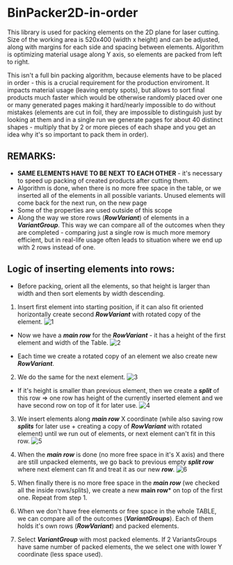 # BinPacker2D-in-order
This library is used for packing elements on the 2D plane for laser cutting. Size of the working area is 520x400 (width x height) and can be adjusted, along with margins for each side and spacing between elements. Algorithm is optimizing material usage along Y axis, so elements are packed from left to right. 

This isn't a full bin packing algorithm, because elements have to be placed in order - this is a crucial requirement for the production enviroment. It impacts material usage (leaving empty spots), but allows to sort final products much faster which would be otherwise randomly placed over one or many generated pages making it hard/nearly impossible to do without mistakes (elements are cut in foil, they are impossible to distinguish just by looking at them and in a single run we generate pages for about 40 distinct shapes - multiply that by 2 or more pieces of each shape and you get an idea why it's so important to pack them in order).

## REMARKS:
- **SAME ELEMENTS HAVE TO BE NEXT TO EACH OTHER** - it's necessary to speed up packing of created products after cutting them.
- Algorithm is done, when there is no more free space in the table, or we inserted all of the elements in all possible variants. Unused elements will come back for the next run, on the new page
- Some of the properties are used outside of this scope
- Along the way we store rows (***RowVariant***) of elements in a ***VariantGroup***. This way we can compare all of the outcomes when they are completed - comparing just a single row is much more memory efficient, but in real-life usage often leads to situation where we end up with 2 rows instead of one.




## Logic of inserting elements into rows:
- Before packing, orient all the elements, so that height is larger than width and then sort elements by width descending.

1. Insert first element into starting position, if it can also fit oriented horizontally create second ***RowVariant*** with rotated copy of the element.
![1](https://user-images.githubusercontent.com/78303091/152651148-5335fec5-8c19-4864-b78b-3ab69da3d841.jpg)

- Now we have a ***main row*** for the ***RowVariant*** - it has a height of the first element and width of the Table.
![2](https://user-images.githubusercontent.com/78303091/152651149-e9631c6b-0f19-4ade-a5e3-913fcd578b37.jpg)

- Each time we create a rotated copy of an element we also create new ***RowVariant***.

2. We do the same for the next element.
![3](https://user-images.githubusercontent.com/78303091/152651150-52fd831d-fa0e-42cf-b4fd-29bceb61b140.jpg)

-  If it's height is smaller than previous element, then we create a ***split*** of this row => one row has height of the currently inserted element and we have second row on top of it for later use.
![4](https://user-images.githubusercontent.com/78303091/152651151-09cb700e-5b06-4709-8d98-dfe9d517c208.jpg)

3. We insert elements along ***main row***  X coordinate (while also saving row ***splits*** for later use + creating a copy of ***RowVariant*** with rotated element) until we run out of elements, or next element can't fit in this row.
![5](https://user-images.githubusercontent.com/78303091/152651144-c91348f9-953d-48c3-8cc5-00c1e7a00169.jpg)

4. When the ***main row*** is done (no more free space in it's X axis) and there are still unpacked elements, we go back to previous empty ***split row*** where next element can fit and treat it as our new ***row***.
![6](https://user-images.githubusercontent.com/78303091/152651146-df506e99-fb62-49d6-a9e9-4a0b0e0b06d8.jpg)

5. When finally there is no more free space in the ***main row*** (we checked all the inside rows/splits), we create a new **main row*** on top of the first one. Repeat from step 1.
6. When we don't have free elements or free space in the whole TABLE, we can compare all of the outcomes (***VariantGroups***). Each of them holds it's own rows (***RowVariant***) and packed elements.
7. Select ***VariantGroup*** with most packed elements. If 2 VariantsGroups have same number of packed elements, the we select one with lower Y coordinate (less space used).








